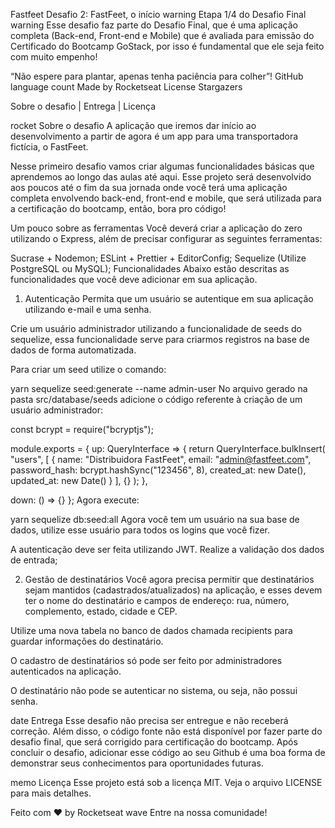 Fastfeet
Desafio 2: FastFeet, o início
warning Etapa 1/4 do Desafio Final warning
Esse desafio faz parte do Desafio Final, que é uma aplicação completa (Back-end, Front-end e Mobile) que é avaliada para emissão do Certificado do Bootcamp GoStack, por isso é fundamental que ele seja feito com muito empenho!

“Não espere para plantar, apenas tenha paciência para colher”!
GitHub language count Made by Rocketseat License Stargazers

Sobre o desafio | Entrega | Licença

rocket Sobre o desafio
A aplicação que iremos dar início ao desenvolvimento a partir de agora é um app para uma transportadora fictícia, o FastFeet.

Nesse primeiro desafio vamos criar algumas funcionalidades básicas que aprendemos ao longo das aulas até aqui. Esse projeto será desenvolvido aos poucos até o fim da sua jornada onde você terá uma aplicação completa envolvendo back-end, front-end e mobile, que será utilizada para a certificação do bootcamp, então, bora pro código!

Um pouco sobre as ferramentas
Você deverá criar a aplicação do zero utilizando o Express, além de precisar configurar as seguintes ferramentas:

Sucrase + Nodemon;
ESLint + Prettier + EditorConfig;
Sequelize (Utilize PostgreSQL ou MySQL);
Funcionalidades
Abaixo estão descritas as funcionalidades que você deve adicionar em sua aplicação.

1. Autenticação
   Permita que um usuário se autentique em sua aplicação utilizando e-mail e uma senha.

Crie um usuário administrador utilizando a funcionalidade de seeds do sequelize, essa funcionalidade serve para criarmos registros na base de dados de forma automatizada.

Para criar um seed utilize o comando:

yarn sequelize seed:generate --name admin-user
No arquivo gerado na pasta src/database/seeds adicione o código referente à criação de um usuário administrador:

const bcrypt = require("bcryptjs");

module.exports = {
up: QueryInterface => {
return QueryInterface.bulkInsert(
"users",
[
{
name: "Distribuidora FastFeet",
email: "admin@fastfeet.com",
password_hash: bcrypt.hashSync("123456", 8),
created_at: new Date(),
updated_at: new Date()
}
],
{}
);
},

down: () => {}
};
Agora execute:

yarn sequelize db:seed:all
Agora você tem um usuário na sua base de dados, utilize esse usuário para todos os logins que você fizer.

A autenticação deve ser feita utilizando JWT.
Realize a validação dos dados de entrada;

2. Gestão de destinatários
   Você agora precisa permitir que destinatários sejam mantidos (cadastrados/atualizados) na aplicação, e esses devem ter o nome do destinatário e campos de endereço: rua, número, complemento, estado, cidade e CEP.

Utilize uma nova tabela no banco de dados chamada recipients para guardar informações do destinatário.

O cadastro de destinatários só pode ser feito por administradores autenticados na aplicação.

O destinatário não pode se autenticar no sistema, ou seja, não possui senha.

date Entrega
Esse desafio não precisa ser entregue e não receberá correção. Além disso, o código fonte não está disponível por fazer parte do desafio final, que será corrigido para certificação do bootcamp. Após concluir o desafio, adicionar esse código ao seu Github é uma boa forma de demonstrar seus conhecimentos para oportunidades futuras.

memo Licença
Esse projeto está sob a licença MIT. Veja o arquivo LICENSE para mais detalhes.

Feito com ♥ by Rocketseat wave Entre na nossa comunidade!
